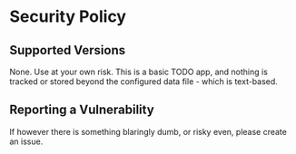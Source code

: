 # Security Policy

## Supported Versions

None.  Use at your own risk.  This is a basic TODO app, and nothing is tracked or stored beyond the configured data file - which is text-based.

## Reporting a Vulnerability

If however there is something blaringly dumb, or risky even, please create an issue.
